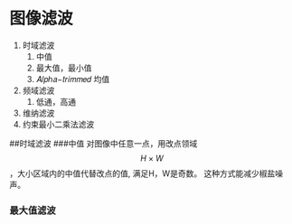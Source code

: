 # 图像滤波

1. 时域滤波
   1. 中值
   2. 最大值，最小值
   3. 𝐴𝑙𝑝ℎ𝑎−𝑡𝑟𝑖𝑚𝑚𝑒𝑑 均值
2. 频域滤波
   1. 低通，高通
3. 维纳滤波
4. 约束最小二乘法滤波

##时域滤波
###中值
对图像中任意一点，用改点领域$$H\times W$$，大小区域内的中值代替改点的值, 满足H，W是奇数。 这种方式能减少椒盐噪声。 
### 最大值滤波





